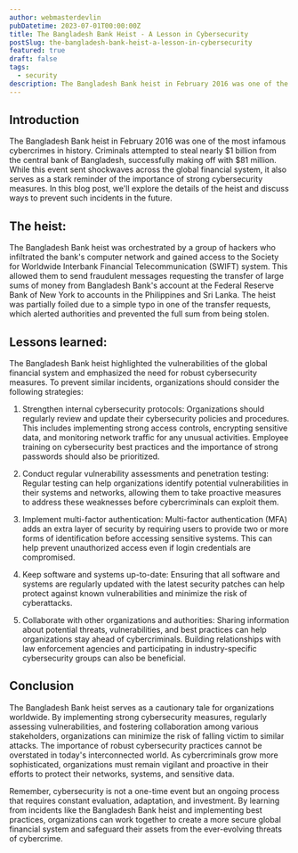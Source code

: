 ```yaml
---
author: webmasterdevlin
pubDatetime: 2023-07-01T00:00:00Z
title: The Bangladesh Bank Heist - A Lesson in Cybersecurity
postSlug: the-bangladesh-bank-heist-a-lesson-in-cybersecurity
featured: true
draft: false
tags:
  - security
description: The Bangladesh Bank heist in February 2016 was one of the most infamous cybercrimes in history. Criminals attempted to steal nearly $1 billion from the central bank of Bangladesh, successfully making…
---
```


## Introduction

The Bangladesh Bank heist in February 2016 was one of the most infamous cybercrimes in history. Criminals attempted to steal nearly $1 billion from the central bank of Bangladesh, successfully making off with $81 million. While this event sent shockwaves across the global financial system, it also serves as a stark reminder of the importance of strong cybersecurity measures. In this blog post, we'll explore the details of the heist and discuss ways to prevent such incidents in the future.

## The heist:

The Bangladesh Bank heist was orchestrated by a group of hackers who infiltrated the bank's computer network and gained access to the Society for Worldwide Interbank Financial Telecommunication (SWIFT) system. This allowed them to send fraudulent messages requesting the transfer of large sums of money from Bangladesh Bank's account at the Federal Reserve Bank of New York to accounts in the Philippines and Sri Lanka. The heist was partially foiled due to a simple typo in one of the transfer requests, which alerted authorities and prevented the full sum from being stolen.

## Lessons learned:

The Bangladesh Bank heist highlighted the vulnerabilities of the global financial system and emphasized the need for robust cybersecurity measures. To prevent similar incidents, organizations should consider the following strategies:

1. Strengthen internal cybersecurity protocols: Organizations should regularly review and update their cybersecurity policies and procedures. This includes implementing strong access controls, encrypting sensitive data, and monitoring network traffic for any unusual activities. Employee training on cybersecurity best practices and the importance of strong passwords should also be prioritized.

2. Conduct regular vulnerability assessments and penetration testing: Regular testing can help organizations identify potential vulnerabilities in their systems and networks, allowing them to take proactive measures to address these weaknesses before cybercriminals can exploit them.

3. Implement multi-factor authentication: Multi-factor authentication (MFA) adds an extra layer of security by requiring users to provide two or more forms of identification before accessing sensitive systems. This can help prevent unauthorized access even if login credentials are compromised.

4. Keep software and systems up-to-date: Ensuring that all software and systems are regularly updated with the latest security patches can help protect against known vulnerabilities and minimize the risk of cyberattacks.

5. Collaborate with other organizations and authorities: Sharing information about potential threats, vulnerabilities, and best practices can help organizations stay ahead of cybercriminals. Building relationships with law enforcement agencies and participating in industry-specific cybersecurity groups can also be beneficial.

## Conclusion

The Bangladesh Bank heist serves as a cautionary tale for organizations worldwide. By implementing strong cybersecurity measures, regularly assessing vulnerabilities, and fostering collaboration among various stakeholders, organizations can minimize the risk of falling victim to similar attacks. The importance of robust cybersecurity practices cannot be overstated in today's interconnected world. As cybercriminals grow more sophisticated, organizations must remain vigilant and proactive in their efforts to protect their networks, systems, and sensitive data.

Remember, cybersecurity is not a one-time event but an ongoing process that requires constant evaluation, adaptation, and investment. By learning from incidents like the Bangladesh Bank heist and implementing best practices, organizations can work together to create a more secure global financial system and safeguard their assets from the ever-evolving threats of cybercrime.
